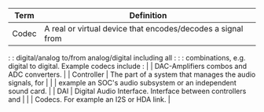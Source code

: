 | Term       | Definition                                                     |
| ---------- | -------------------------------------------------------------- |
| Codec      | A real or virtual device that encodes/decodes a signal from    |
:            : digital/analog to/from analog/digital including all            :
:            : combinations, e.g. digital to digital. Example codecs include  :
|            | DAC-Amplifiers combos and ADC converters.                      |
| Controller | The part of a system that manages the audio signals, for       |
|            | example an SOC's audio subsystem or an independent sound card. |
| DAI        | Digital Audio Interface. Interface between controllers and     |
|            | Codecs. For example an I2S or HDA link.                        |